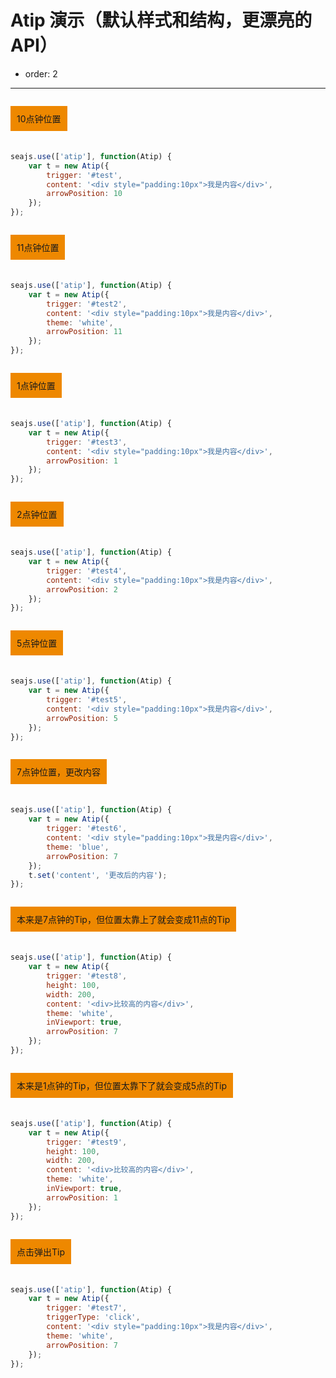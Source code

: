 # Atip 演示（默认样式和结构，更漂亮的 API）

- order: 2

---

<style>
.cell {
overflow:hidden;
margin-bottom:20px;
zoom:1;
}
.cell p {
float:left;
padding:10px;
background-color:#e80;
overflow:hidden;
}
</style>

<div class="cell">
    <p id="test">10点钟位置</p>
</div>

````javascript
seajs.use(['atip'], function(Atip) {
    var t = new Atip({
        trigger: '#test',
        content: '<div style="padding:10px">我是内容</div>',
        arrowPosition: 10
    });
});
````

<div class="cell">
    <p id="test2">11点钟位置</p>
</div>

````javascript
seajs.use(['atip'], function(Atip) {
    var t = new Atip({
        trigger: '#test2',
        content: '<div style="padding:10px">我是内容</div>',
        theme: 'white',
        arrowPosition: 11
    });
});
````

<div class="cell">
    <p id="test3">1点钟位置</p>
</div>

````javascript
seajs.use(['atip'], function(Atip) {
    var t = new Atip({
        trigger: '#test3',
        content: '<div style="padding:10px">我是内容</div>',
        arrowPosition: 1
    });
});
````

<div class="cell">
    <p id="test4">2点钟位置</p>
</div>

````javascript
seajs.use(['atip'], function(Atip) {
    var t = new Atip({
        trigger: '#test4',
        content: '<div style="padding:10px">我是内容</div>',
        arrowPosition: 2
    });
});
````

<div class="cell">
    <p id="test5">5点钟位置</p>
</div>

````javascript
seajs.use(['atip'], function(Atip) {
    var t = new Atip({
        trigger: '#test5',
        content: '<div style="padding:10px">我是内容</div>',
        arrowPosition: 5
    });
});
````

<div class="cell">
    <p id="test6">7点钟位置，更改内容</p>
</div>

````javascript
seajs.use(['atip'], function(Atip) {
    var t = new Atip({
        trigger: '#test6',
        content: '<div style="padding:10px">我是内容</div>',
        theme: 'blue',
        arrowPosition: 7
    });
    t.set('content', '更改后的内容');
});
````

<div class="cell">
    <p id="test8">本来是7点钟的Tip，但位置太靠上了就会变成11点的Tip</p>
</div>

````javascript
seajs.use(['atip'], function(Atip) {
    var t = new Atip({
        trigger: '#test8',
        height: 100,
        width: 200,
        content: '<div>比较高的内容</div>',
        theme: 'white',
        inViewport: true,
        arrowPosition: 7
    });
});
````

<div class="cell">
    <p id="test9">本来是1点钟的Tip，但位置太靠下了就会变成5点的Tip</p>
</div>

````javascript
seajs.use(['atip'], function(Atip) {
    var t = new Atip({
        trigger: '#test9',
        height: 100,
        width: 200,
        content: '<div>比较高的内容</div>',
        theme: 'white',
        inViewport: true,
        arrowPosition: 1
    });
});
````

<div class="cell">
    <p id="test7">点击弹出Tip</p>
</div>

````javascript
seajs.use(['atip'], function(Atip) {
    var t = new Atip({
        trigger: '#test7',
        triggerType: 'click',        
        content: '<div style="padding:10px">我是内容</div>',
        theme: 'white',
        arrowPosition: 7
    });
});
````

